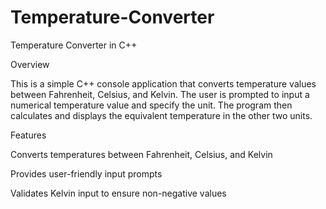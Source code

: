 # Temperature-Converter
Temperature Converter in C++

Overview

This is a simple C++ console application that converts temperature values between Fahrenheit, Celsius, and Kelvin. The user is prompted to input a numerical temperature value and specify the unit. The program then calculates and displays the equivalent temperature in the other two units.

Features

Converts temperatures between Fahrenheit, Celsius, and Kelvin

Provides user-friendly input prompts

Validates Kelvin input to ensure non-negative values

